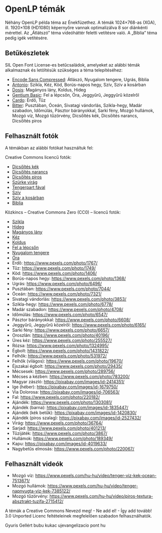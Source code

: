 # OpenLP témák

Néhány OpenLP példa téma az Énekfüzethez. A témák 1024×768-as (XGA), ill. 1920×108 (HD1080) képernyőre
vannak optimalizálva 8 sor diánkénti mérettel. Az „Átlátszó” téma videóháttér feletti vetítésre való.
A „Biblia” téma pedig igék vetítésére.

## Betűkészletek

SIL Open Font License-es betűcsaládok, amelyeket az alábbi témák alkalmaznak és letöltésük
szükséges a téma telepítéséhez:

- [Encode Sans Compressed](https://www.fontsquirrel.com/fonts/encode-sans): Átlászó, Nyugalom tengere, Ugrás, Biblia
- [Antonio](http:s//www.fontsquirrel.com/fonts/antonio): Szikla, Kéz, Köd, Borús-napos hegy, Szív, Szív a kosárban
- [Dosis](https://www.fontsquirrel.com/fonts/dosis): Magányos lány, Koldus, Hideg
- [Gentium Basic](https://www.fontsquirrel.com/fonts/Gentium-Basic): Fel a lépcsőn, Óra, Jeggyűrű, Jeggyűrű közelről
- [Cardo](https://www.fontsquirrel.com/fonts/Cardo): Erdő, Tűz
- [Bitter](https://www.fontsquirrel.com/fonts/bitter): Pusztában, Óceán, Sivatagi vándorlás, Szikla-hegy, Madár szabadon,
Időmúlás, Pásztor bárányokkal, Sarki fény, Mozgó hullámok, Mozgó víz, Mozgó tűzörvény, Dicsőítés kék, Dicsőítés narancs,
Dicsőítés piros

## Felhasznált fotók

A témákban az alábbi fotókat használtuk fel:

Creative Commons licencű fotók:

- [Dicsőítés kék](https://www.flickr.com/photos/adamrozanas/6951839511)
- [Dicsőítés narancs](https://www.flickr.com/photos/adamrozanas/6805747396)
- [Dicsőítés piros](https://www.flickr.com/photos/adamrozanas/6952725709)
- [Szürke virág](https://www.flickr.com/photos/chadbrooks/2119859385)
- [Tengerpart fával](https://www.flickr.com/photos/freefoto/7589947666)
- [Szív](https://www.flickr.com/photos/shellysblogger/4742831061)
- [Szív a kosárban](https://www.flickr.com/photos/marionzetta/5906153472)
- [Biblia](https://www.flickr.com/photos/sukisuki/3293817448)

Közkincs – Creative Commons Zero (CC0) – licencű fotók:

- [Szikla](https://www.pexels.com/photo/2440)
- [Hideg](https://www.pexels.com/photo/2385)
- [Magányos lány](https://www.pexels.com/photo/2369)
- [Kéz](https://www.pexels.com/photo/2296)
- [Koldus](https://www.pexels.com/photo/2128)
- [Fel a lépcsőn](https://www.pexels.com/photo/2031)
- [Nyugalom tengere](https://www.pexels.com/photo/2004)
- [Óra](https://www.pexels.com/photo/1778)
- Erdő:                        https://www.pexels.com/photo/1767/
- Tűz:                         https://www.pexels.com/photo/1749/
- Köd:                         https://www.pexels.com/photo/1406/
- Borús-napos hegy:            https://www.pexels.com/photo/1368/
- Ugrás:                       https://www.pexels.com/photo/6496/
- Pusztában:                   https://www.pexels.com/photo/7044/
- Óceán:                       https://www.pexels.com/photo/7321/
- Sivatagi vándorlás:          https://www.pexels.com/photo/3853/
- Szikla-hegy:                 https://www.pexels.com/photo/6778/
- Madár szabadon:              https://www.pexels.com/photo/4708/
- Időmúlás:                    https://www.pexels.com/photo/6547/
- Pásztor bárányokkal:         https://www.pexels.com/photo/6608/
- Jeggyűrű, Jeggyűrű közelről: https://www.pexels.com/photo/6165/
- Sarki fény:                  https://www.pexels.com/photo/6657/
- Oroszlán:                    https://www.pexels.com/photo/40196/
- Üres kéz:                    https://www.pexels.com/photo/255527/
- Rózsa:                       https://www.pexels.com/photo/1324995/
- Égbolt:                      https://www.pexels.com/photo/1431822/
- Felhők:                      https://www.pexels.com/photo/531972/
- Felhők (világos):            https://www.pexels.com/photo/19670/
- Éjszakai égbolt:             https://www.pexels.com/photo/29435/
- Mécsesek:                    https://www.pexels.com/photo/289756/
- Mécses a kézben:             https://www.pexels.com/photo/783200/
- Magyar zászló:               https://pixabay.com/images/id-2414351/
- Ige (héber):                 https://pixabay.com/images/id-1679750/
- Via Dolorosa:                https://pixabay.com/images/id-706563/
- Fal:                         https://www.pexels.com/photo/220182/
- Ajándék:                     https://www.pexels.com/photo/1303081/
- Ajándék (barna):             https://pixabay.com/images/id-1835447/
- Ajándék (kék betűk):         https://pixabay.com/images/id-1420830/
- Ajándék (piros szalag):      https://pixabay.com/images/id-2527432/
- Virág:                       https://www.pexels.com/photo/36764/
- Sarjad:                      https://www.pexels.com/photo/401213/
- Tűzijáték:                   https://www.pexels.com/photo/3867/
- Hullámok:                    https://www.pexels.com/photo/189349/
- Kapu:                        https://pixabay.com/images/id-4019633/
- Nagybetűs elmosás:           https://www.pexels.com/photo/220067/

## Felhasznált videók

- Mozgó víz:                   https://www.pexels.com/hu-hu/video/tenger-viz-kek-ocean-7513671/
- Mozgó hullámok:              https://www.pexels.com/hu-hu/video/tenger-napnyugta-viz-kek-7385122/
- Mozgó tűzörvény:             https://www.pexels.com/hu-hu/video/piros-textura-absztrakt-tuzifa-2715412/

A témák a  Creative Commons Nevezd meg! - Ne add el! - Így add tovább! 3.0 Unported Licenc feltételeinek
megfelelően szabadon felhasználhatók.

Gyuris Gellért bubu kukac ujevangelizacio pont hu
